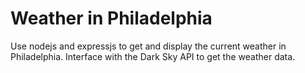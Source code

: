 # Weather in Philadelphia

Use nodejs and expressjs to get and display the current weather in Philadelphia.
Interface with the Dark Sky API to get the weather data.
